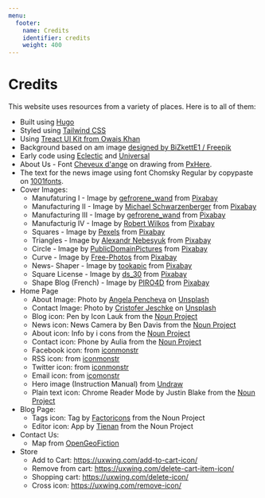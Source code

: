 ```yaml
---
menu:
  footer:
    name: Credits
    identifier: credits
    weight: 400
---
```


# Credits

This website uses resources from a variety of places. Here is to all of them:

- Built using [Hugo](https://gohugo.io/)
- Styled using [Tailwind CSS](https://tailwindcss.com/)
- Using [Treact UI Kit from Owais Khan](https://owaiskhan.me/post/free-tailwindcss-react-ui-kit)
- Background based on am image [designed by BiZkettE1 / Freepik](http://www.freepik.com)
- Early code using [Eclectic](https://github.com/atishay/eclectic-hugo-theme) and [Universal](https://github.com/devcows/hugo-universal-theme)
- About Us - Font [Cheveux d'ange](http://www.peax-webdesign.com/polices-de-caracteres-gratuites.html) on drawing from [PxHere](https://pxhere.com/de/photo/1606921?utm_content=clipUser&utm_medium=referral&utm_source=pxhere).
- The text for the news image using font Chomsky Regular by copypaste on [1001fonts](https://www.1001fonts.com/users/copypaste/).
- Cover Images:
  - Manufaturing I - Image by [gefrorene_wand](https://pixabay.com/users/gefrorene_wand-73807/?utm_source=link-attribution&utm_medium=referral&utm_campaign=image&utm_content=1151323) from [Pixabay](https://pixabay.com/?utm_source=link-attribution&utm_medium=referral&utm_campaign=image&utm_content=1151323)
  - Manufacturing II - Image by [Michael Schwarzenberger](https://pixabay.com/users/blickpixel-52945/?utm_source=link-attribution&utm_medium=referral&utm_campaign=image&utm_content=444504) from [Pixabay](https://pixabay.com/?utm_source=link-attribution&utm_medium=referral&utm_campaign=image&utm_content=444504)
  - Manufacturing III - Image by [gefrorene_wand](https://pixabay.com/users/gefrorene_wand-73807/?utm_source=link-attribution&utm_medium=referral&utm_campaign=image&utm_content=1151344) from [Pixabay](https://pixabay.com/?utm_source=link-attribution&utm_medium=referral&utm_campaign=image&utm_content=1151344)
  - Manufacturig IV - Image by [Robert Wilkos](https://pixabay.com/users/robbiewi-19234622/?utm_source=link-attribution&utm_medium=referral&utm_campaign=image&utm_content=5770326) from [Pixabay](https://pixabay.com/?utm_source=link-attribution&utm_medium=referral&utm_campaign=image&utm_content=5770326)
  - Squares - Image by [Pexels](https://pixabay.com/users/pexels-2286921/?utm_source=link-attribution&utm_medium=referral&utm_campaign=image&utm_content=1867937) from [Pixabay](https://pixabay.com/?utm_source=link-attribution&utm_medium=referral&utm_campaign=image&utm_content=1867937)
  - Triangles - Image by [Alexandr Nebesyuk](https://pixabay.com/users/sashanebesuyk-7028296/?utm_source=link-attribution&utm_medium=referral&utm_campaign=image&utm_content=3031607) from [Pixabay](https://pixabay.com/?utm_source=link-attribution&utm_medium=referral&utm_campaign=image&utm_content=3031607)
  - Circle - Image by [PublicDomainPictures](https://pixabay.com/users/publicdomainpictures-14/?utm_source=link-attribution&utm_medium=referral&utm_campaign=image&utm_content=2063) from [Pixabay](https://pixabay.com/?utm_source=link-attribution&utm_medium=referral&utm_campaign=image&utm_content=2063)
  - Curve - Image by [Free-Photos](https://pixabay.com/photos/?utm_source=link-attribution&utm_medium=referral&utm_campaign=image&utm_content=1209392) from [Pixabay](https://pixabay.com/?utm_source=link-attribution&utm_medium=referral&utm_campaign=image&utm_content=1209392)
  - News- Shaper - Image by [tookapic](https://pixabay.com/users/tookapic-1386459/?utm_source=link-attribution&utm_medium=referral&utm_campaign=image&utm_content=933150) from [Pixabay](https://pixabay.com/?utm_source=link-attribution&utm_medium=referral&utm_campaign=image&utm_content=933150)
  - Square License - Image by [ds_30](https://pixabay.com/users/ds_30-1795490/?utm_source=link-attribution&utm_medium=referral&utm_campaign=image&utm_content=5370033) from [Pixabay](https://pixabay.com/?utm_source=link-attribution&utm_medium=referral&utm_campaign=image&utm_content=5370033)
  - Shape Blog (French) - Image by [PIRO4D](https://pixabay.com/users/piro4d-2707530/) from [Pixabay](https://pixabay.com/?utm_source=link-attribution&utm_medium=referral&utm_campaign=image&utm_content=2803223)
- Home Page
  - About Image: Photo by [Angela Pencheva](https://unsplash.com/@angelapencheva) on [Unsplash](https://unsplash.com/photos/ktYfccpLuSk)
  - Contact Image: Photo by [Cristofer Jeschke](https://unsplash.com/@cristofer) on [Unsplash](https://unsplash.com/photos/PP1yKpfA4HY)
  - Blog icon: Pen by Icon Lauk from the [Noun Project](https://thenounproject.com/search/?q=pen&i=2256440)
  - News icon: News Camera by Ben Davis from the [Noun Project](https://thenounproject.com/search/?q=news+camera&i=829713)
  - About icon: Info by i cons from the [Noun Project](https://thenounproject.com/search/?q=info&i=2442959)
  - Contact icon: Phone by Aulia from the [Noun Project](https://thenounproject.com/search/?q=phone&i=1778896)
  - Facebook icon: from [iconmonstr](https://iconmonstr.com/facebook-1-svg/)
  - RSS icon: from [iconmonstr](https://iconmonstr.com/rss-feed-1-svg/)
  - Twitter icon: from [iconmonstr](https://iconmonstr.com/twitter-1-svg/)
  - Email icon: from [icomonstr](https://iconmonstr.com/email-3-svg/)
  - Hero image (Instruction Manual) from [Undraw](https://undraw.co/)
  - Plain text icon: Chrome Reader Mode by Justin Blake from the [Noun Project](https://thenounproject.com/search/?q=reader+mode&i=3643822)
- Blog Page:
  - Tags icon: Tag by [Factoricons](https://thenounproject.com/factoricons) from the Noun Project
  - Editor icon: App by [Tienan](https://thenounproject.com/search/?q=app&i=1935524) from the Noun Project
- Contact Us:
  - Map from [OpenGeoFiction](https://opengeofiction.net/#map=15/-40.2657/159.8088)
- Store
  - Add to Cart: https://uxwing.com/add-to-cart-icon/
  - Remove from cart: https://uxwing.com/delete-cart-item-icon/
  - Shopping cart: https://uxwing.com/delete-icon/
  - Cross icon: https://uxwing.com/remove-icon/
